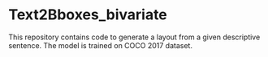 # Text2Bboxes_bivariate
This repository contains code to generate a layout from a given descriptive sentence. The model is trained on COCO 2017 dataset.

